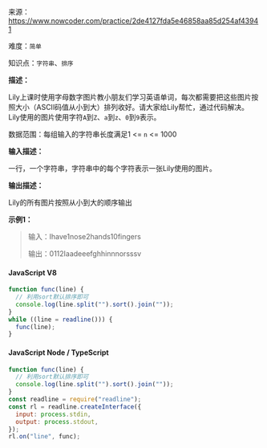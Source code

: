 来源：<https://www.nowcoder.com/practice/2de4127fda5e46858aa85d254af43941>

难度：`简单`

知识点：`字符串`、`排序`

**描述：**

Lily上课时使用字母数字图片教小朋友们学习英语单词，每次都需要把这些图片按照大小（ASCII码值从小到大）排列收好。请大家给Lily帮忙，通过代码解决。
Lily使用的图片使用字符`A`到`Z`、`a`到`z`、`0`到`9`表示。

数据范围：每组输入的字符串长度满足1 <= `n` <= 1000

**输入描述：**

一行，一个字符串，字符串中的每个字符表示一张Lily使用的图片。

**输出描述：**

Lily的所有图片按照从小到大的顺序输出

**示例1：**

> 输入：Ihave1nose2hands10fingers
>
> 输出：0112Iaadeeefghhinnnorsssv

<!-- tabs:start -->

#### **JavaScript V8**

```javascript
function func(line) {
  // 利用sort默认排序即可
  console.log(line.split("").sort().join(""));
}
while ((line = readline())) {
  func(line);
}
```

#### **JavaScript Node / TypeScript**

```javascript
function func(line) {
  // 利用sort默认排序即可
  console.log(line.split("").sort().join(""));
}
const readline = require("readline");
const rl = readline.createInterface({
  input: process.stdin,
  output: process.stdout,
});
rl.on("line", func);
```

<!-- tabs:end -->
